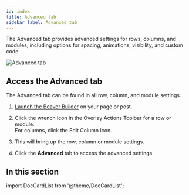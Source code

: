 ```yaml
---
id: index
title: Advanced tab
sidebar_label: Advanced tab
---
```


The Advanced tab provides advanced settings for rows, columns, and modules, including options for spacing, animations, visibility, and custom code.

![Advanced tab](/img/beaver-builder/advanced-tab--getting-started--1.jpg)

## Access the Advanced tab

The Advanced tab can be found in all row, column, and module settings.

1. [Launch the Beaver Builder](getting-started/launch-builder.md) on your page or post.

2. Click the wrench icon in the Overlay Actions Toolbar for a row or module.  
   For columns, click the Edit Column <i className="fas fa-columns"></i> icon.

3. This will bring up the row, column or module settings.

4. Click the **Advanced** tab to access the advanced settings.

## In this section

import DocCardList from '@theme/DocCardList';

<DocCardList />
